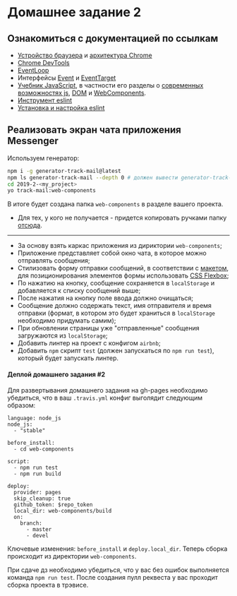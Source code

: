 # Домашнее задание 2

## Ознакомиться с документацией по ссылкам

- [Устройство браузера](https://html5rocks.appspot.com/en/tutorials/internals/howbrowserswork/) и [архитектура Chrome](https://developers.google.com/web/updates/2018/09/inside-browser-part1)
- [Chrome DevTools](https://developers.google.com/web/tools/chrome-devtools/)
- [EventLoop](https://developer.mozilla.org/en-US/docs/Web/JavaScript/EventLoop)
- Интерфейсы [Event](https://developer.mozilla.org/en-US/docs/Web/API/Event) и [EventTarget](https://developer.mozilla.org/en-US/docs/Web/API/EventTarget)
- [Учебник JavaScript](http://learn.javascript.ru/js), в частности его разделы о [современных возможностях js](https://learn.javascript.ru/es-modern-usage), [DOM](https://learn.javascript.ru/document) и [WebComponents](https://learn.javascript.ru/web-components).
- [Инструмент eslint](https://eslint.org/docs/user-guide/getting-started)
- [Установка и настройка eslint](https://travishorn.com/setting-up-eslint-on-vs-code-with-airbnb-javascript-style-guide-6eb78a535ba6)

## Реализовать экран чата приложения Messenger

Используем генератор:

```bash
npm i -g generator-track-mail@latest
npm ls generator-track-mail --depth 0 # должен вывести generator-track-mail@0.3.0
cd 2019-2-<my_project>
yo track-mail:web-components
```
В итоге будет создана папка `web-components` в разделе вашего проекта.

* Для тех, у кого не получается - придется копировать ручками папку [отсюда](https://github.com/track-mail-ru/track-mail/tree/master/web-components).

___

- За основу взять каркас приложения из дириктории `web-components`;
- Приложение представляет собой окно чата, в которое можно отправлять сообщения;
- Стилизовать форму отправки сообщений, в соответствии с [макетом](https://scene.zeplin.io/project/5b9a4b6aae5aa72171a8e5cf/screen/5b9a4b81fc8e9e51e96b6067), для позиционирования элементов формы использовать [CSS Flexbox](https://developer.mozilla.org/ru/docs/Web/CSS/flex);
- По нажатию на кнопку, сообщение сохраняется в `localStorage` и добавляется к списку сообщений выше;
- После нажатия на кнопку поле ввода должно очищаться;
- Сообщение должно содержать текст, имя отправителя и время отправки (формат, в котором это будет храниться в `localStorage` необходимо придумать самим);
- При обновлении страницы уже "отправленные" сообщения загружаются из `localStorage`;
- Добавить линтер на проект с конфигом `airbnb`;
- Добавить `npm` скрипт `test` (должен запускаться по `npm run test`), который будет запускать линтер.

#### Деплой домашнего задания #2

Для развертывания домашнего задания на gh-pages необходимо убедиться, что в ваш `.travis.yml` конфиг выголядит следующим образом:

```
language: node_js
node_js:
  - "stable"

before_install:
  - cd web-components

script:
  - npm run test
  - npm run build

deploy:
  provider: pages
  skip_cleanup: true
  github_token: $repo_token
  local_dir: web-components/build
  on:
    branch:
      - master
      - devel
```

Ключевые изменения: `before_install` и `deploy.local_dir`.
Теперь сборка происходит из директории `web-components`.

При сдаче дз необходимо убедиться, что у вас без ошибок выполняется команда `npm run test`.
После создания пулл реквеста у вас проходит сборка проекта в трэвисе.
